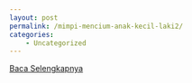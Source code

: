 ```yaml
---
layout: post
permalink: /mimpi-mencium-anak-kecil-laki2/
categories:
    - Uncategorized
---
```


[Baca Selengkapnya](/01)